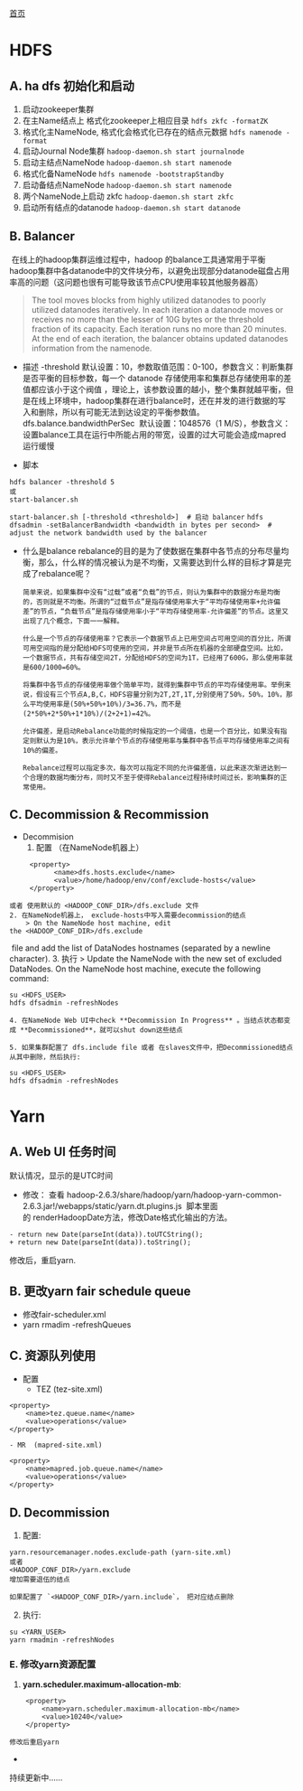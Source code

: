 [首页](index)

# HDFS 

## A. ha dfs 初始化和启动
1. 启动zookeeper集群
2. 在主Name结点上 格式化zookeeper上相应目录
  `hdfs zkfc -formatZK`
3. 格式化主NameNode, 格式化会格式化已存在的结点元数据
   `hdfs namenode -format`
4. 启动Journal Node集群
    `hadoop-daemon.sh start journalnode`
5. 启动主结点NameNode
    `hadoop-daemon.sh start namenode`
6. 格式化备NameNode
    `hdfs namenode -bootstrapStandby`
7. 启动备结点NameNode
    `hadoop-daemon.sh start namenode`
8. 两个NameNode上启动 zkfc
    `hadoop-daemon.sh start zkfc`
9. 启动所有结点的datanode
    `hadoop-daemon.sh start datanode`


## B. Balancer
 在线上的hadoop集群运维过程中，hadoop 的balance工具通常用于平衡hadoop集群中各datanode中的文件块分布，以避免出现部分datanode磁盘占用率高的问题（这问题也很有可能导致该节点CPU使用率较其他服务器高）
> The  tool moves  blocks from  highly utilized datanodes  to  poorly utilized datanodes
iteratively. In each iteration a datanode moves or receives no more than the lesser of 10G
bytes or the threshold fraction of its capacity. Each iteration runs no more than 20
minutes. At the end of each iteration, the balancer obtains updated datanodes information
from the namenode.

* 描述
-threshold 默认设置：10，参数取值范围：0-100，参数含义：判断集群是否平衡的目标参数，每一个 datanode 存储使用率和集群总存储使用率的差值都应该小于这个阀值 ，理论上，该参数设置的越小，整个集群就越平衡，但是在线上环境中，hadoop集群在进行balance时，还在并发的进行数据的写入和删除，所以有可能无法到达设定的平衡参数值。
dfs.balance.bandwidthPerSec  默认设置：1048576（1 M/S），参数含义：设置balance工具在运行中所能占用的带宽，设置的过大可能会造成mapred运行缓慢

* 脚本
```
hdfs balancer -threshold 5
或
start-balancer.sh
```
`start-balancer.sh [-threshold <threshold>]  # 启动 balancer`
`hdfs dfsadmin -setBalancerBandwidth <bandwidth in bytes per second>  # adjust the network bandwidth used by the balancer`

* 什么是balance
      rebalance的目的是为了使数据在集群中各节点的分布尽量均衡，那么，什么样的情况被认为是不均衡，又需要达到什么样的目标才算是完成了rebalance呢？

      简单来说，如果集群中没有“过载”或者“负载”的节点，则认为集群中的数据分布是均衡的，否则就是不均衡。所谓的“过载节点”是指存储使用率大于“平均存储使用率+允许偏差”的节点，“负载节点”是指存储使用率小于“平均存储使用率-允许偏差”的节点。这里又出现了几个概念，下面一一解释。

      什么是一个节点的存储使用率？它表示一个数据节点上已用空间占可用空间的百分比，所谓可用空间指的是分配给HDFS可使用的空间，并非是节点所在机器的全部硬盘空间。比如，一个数据节点，共有存储空间2T，分配给HDFS的空间为1T，已经用了600G，那么使用率就是600/1000=60%。

      将集群中各节点的存储使用率做个简单平均，就得到集群中节点的平均存储使用率。举例来说，假设有三个节点A,B,C，HDFS容量分别为2T,2T,1T,分别使用了50%，50%，10%，那么平均使用率是(50%+50%+10%)/3=36.7%，而不是(2*50%+2*50%+1*10%)/(2+2+1)=42%。

      允许偏差，是启动Rebalance功能的时候指定的一个阈值，也是一个百分比，如果没有指定则默认为是10%，表示允许单个节点的存储使用率与集群中各节点平均存储使用率之间有10%的偏差。

      Rebalance过程可以指定多次，每次可以指定不同的允许偏差值，以此来逐次渐进达到一个合理的数据均衡分布，同时又不至于使得Rebalance过程持续时间过长，影响集群的正常使用。

## C. Decommission & Recommission
* Decommision
    1.  配置 （在NameNode机器上）
```
     <property>
           <name>dfs.hosts.exclude</name>
           <value>/home/hadoop/env/conf/exclude-hosts</value>
     </property>
``` 
    或者 使用默认的 <HADOOP_CONF_DIR>/dfs.exclude 文件
    2. 在NameNode机器上， exclude-hosts中写入需要decommission的结点
        > On the NameNode host machine, edit the <HADOOP_CONF_DIR>/dfs.exclude
 file and add the list of DataNodes hostnames (separated by a newline character).
    3. 执行 
        > Update the NameNode with the new set of excluded DataNodes. On the NameNode host machine, execute the following command:
```
su <HDFS_USER> 
hdfs dfsadmin -refreshNodes
```  
    4. 在NameNode Web UI中check **Decommission In Progress** 。当结点状态都变成 **Decommissioned**，就可以shut down这些结点

    5. 如果集群配置了 dfs.include file 或者 在slaves文件中，把Decommissioned结点从其中删除，然后执行:
```
su <HDFS_USER> 
hdfs dfsadmin -refreshNodes
```  
      

# Yarn

## A. Web UI 任务时间
默认情况，显示的是UTC时间
* 修改：
查看 hadoop-2.6.3/share/hadoop/yarn/hadoop-yarn-common-2.6.3.jar!/webapps/static/yarn.dt.plugins.js
 脚本里面的 renderHadoopDate方法，修改Date格式化输出的方法。

```
- return new Date(parseInt(data)).toUTCString();
+ return new Date(parseInt(data)).toString();
```
修改后，重启yarn.


## B. 更改yarn fair schedule queue
* 修改fair-scheduler.xml
* yarn rmadim -refreshQueues

## C. 资源队列使用
* 配置
    - TEZ   (tez-site.xml)
```
<property>
    <name>tez.queue.name</name>
    <value>operations</value>
</property>
``` 

    - MR  (mapred-site.xml)
```
<property>
    <name>mapred.job.queue.name</name>
    <value>operations</value>
</property>
```

## D. Decommission
   1. 配置:
```
yarn.resourcemanager.nodes.exclude-path (yarn-site.xml)
或者
<HADOOP_CONF_DIR>/yarn.exclude
增加需要退伍的结点
```
    如果配置了 `<HADOOP_CONF_DIR>/yarn.include`， 把对应结点删除

   2. 执行:
```
su <YARN_USER>
yarn rmadmin -refreshNodes
```

### E. 修改yarn资源配置
   1. **yarn.scheduler.maximum-allocation-mb**:
```
    <property>
        <name>yarn.scheduler.maximum-allocation-mb</name>
        <value>10240</value>
    </property>
```
    修改后重启yarn




* 
持续更新中……